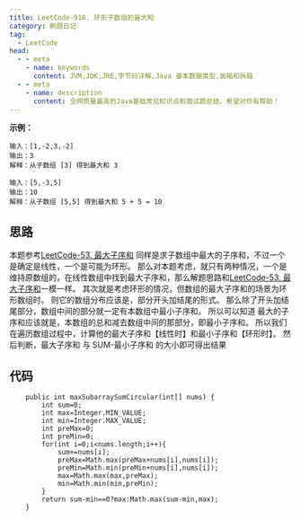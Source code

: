 ```yaml
---
title: LeetCode-918. 环形子数组的最大和
category: 刷题日记
tag:
  - LeetCode
head:
  - - meta
    - name: keywords
      content: JVM,JDK,JRE,字节码详解,Java 基本数据类型,装箱和拆箱
  - - meta
    - name: description
      content: 全网质量最高的Java基础常见知识点和面试题总结，希望对你有帮助！
---
```

**示例：**
```
输入：[1,-2,3,-2]
输出：3
解释：从子数组 [3] 得到最大和 3
```
```
输入：[5,-3,5]
输出：10
解释：从子数组 [5,5] 得到最大和 5 + 5 = 10
```
## 思路
本题参考[LeetCode-53. 最大子序和](https://leyuna.xyz/#/blog?blogId=16)
同样是求子数组中最大的子序和，不过一个是确定是线性，一个是可能为环形。
那么对本题考虑，就只有两种情况，一个是维持原数组的，在线性数组中找到最大子序和，那么解题思路和[LeetCode-53. 最大子序和](https://leyuna.xyz/#/blog?blogId=16)一模一样。
其次就是考虑环形的情况，但数组的最大子序和的场景为环形数组时。
则它的数组分布应该是，部分开头加结尾的形式。
那么除了开头加结尾部分，数组中间的部分就一定有本数组中最小子序和。
所以可以知道
最大的子序和应该就是，本数组的总和减去数组中间的那部分，即最小子序和。
所以我们在遍历数组过程中，计算他的最大子序和【线性时】和最小子序和【环形时】。
然后判断，最大子序和 与 SUM-最小子序和 的大小即可得出结果
## 代码
```
    public int maxSubarraySumCircular(int[] nums) {
        int sum=0;
        int max=Integer.MIN_VALUE;
        int min=Integer.MAX_VALUE;
        int preMax=0;
        int preMin=0;
        for(int i=0;i<nums.length;i++){
            sum+=nums[i];
            preMax=Math.max(preMax+nums[i],nums[i]);
            preMin=Math.min(preMin+nums[i],nums[i]);
            max=Math.max(max,preMax);
            min=Math.min(min,preMin);
        }
        return sum-min==0?max:Math.max(sum-min,max);
    }
```
